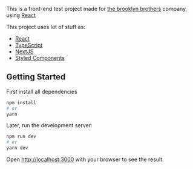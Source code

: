 This is a front-end test project made for [the brooklyn brothers](https://thebrooklynbrothers.com/) company, using [React](https://pt-br.reactjs.org/)

This project uses lot of stuff as:

- [React](https://pt-br.reactjs.org/)
- [TypeScript](https://www.typescriptlang.org/)
- [NextJS](https://nextjs.org/)
- [Styled Components](https://styled-components.com/)

## Getting Started

First install all dependencies

```bash
npm install
# or
yarn 
```

Later, run the development server:

```bash
npm run dev
# or
yarn dev
```
Open [http://localhost:3000](http://localhost:3000) with your browser to see the result.

